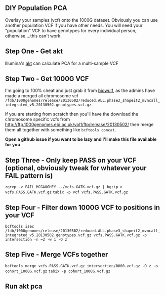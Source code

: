 ## DIY Population PCA
Overlay your samples (vcf) onto the 1000G dataset. Obviously you can use another population VCF if you have other needs. You will need your "population" VCF to have genotypes for every individual person, otherwise....this can't work. 

## Step One - Get akt
Illumina's [akt](https://github.com/Illumina/akt) can calculate PCA for a multi-sample VCF

## Step Two - Get 1000G VCF
I'm going to 100% cheat and just grab it from [biowulf](hpc.nih.gov), as the admins have made a merged all chromosome vcf `/fdb/1000genomes/release/20130502/reduced.ALL.phase3_shapeit2_mvncall_integrated_v5.20130502.genotypes.vcf.gz`

If you are starting from scratch then you'll have the download the chromosome specific vcfs from http://ftp.1000genomes.ebi.ac.uk/vol1/ftp/release/20130502/ then merge them all together with something like `bcftools concat`.

**Open a github issue if you want to be lazy and I'll make this file available for you**

## Step Three - Only keep PASS on your VCF (optional, obviously tweak for whatever your FAIL pattern is)
`zgrep -v FAIL_MCGAUGHEY ../vcfs.GATK.vcf.gz | bgzip > vcfs.PASS.GATK.vcf.gz`
`tabix -p vcf vcfs.PASS.GATK.vcf.gz`

## Step Four - Filter down 1000G VCF to positions in your VCF
`bcftools isec /fdb/1000genomes/release/20130502/reduced.ALL.phase3_shapeit2_mvncall_integrated_v5.20130502.genotypes.vcf.gz vcfs.PASS.GATK.vcf.gz -p intersection -n =2 -w 1 -O z`

## Step Five - Merge VCFs together
`bcftools merge vcfs.PASS.GATK.vcf.gz intersection/0000.vcf.gz -O z -o cohort_1000G.vcf.gz`
`tabix -p cohort_1000G.vcf.gz`

## Run akt pca
